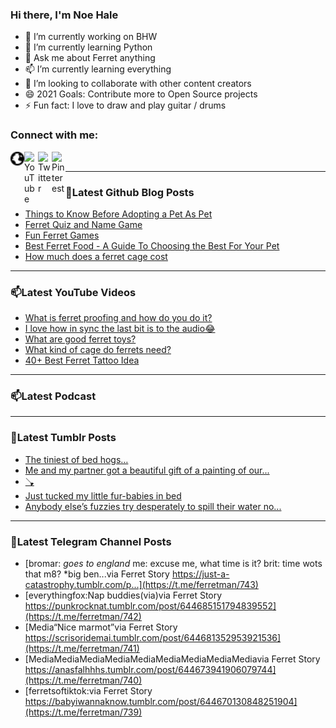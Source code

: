 ### Hi there, I'm Noe Hale

- 🔭 I’m currently working on BHW
- 🌱 I’m currently learning Python
- 💬 Ask me about Ferret anything
- 📫 I’m currently learning everything
- 🔭 I’m looking to collaborate with other content creators
- 😄 2021 Goals: Contribute more to Open Source projects
- ⚡ Fun fact: I love to draw and play guitar / drums

### Connect with me:

[<img align="left" alt="ferretvoice.com" width="22px" src="https://raw.githubusercontent.com/iconic/open-iconic/master/svg/globe.svg" />](https://ferretvoice.com)
[<img align="left" alt="YouTube" width="22px" src="https://cdn.jsdelivr.net/npm/simple-icons@v3/icons/youtube.svg" />](https://www.youtube.com/channel/UCk665XTfaMLVwFVWUmgnDiw)
[<img align="left" alt="Twitter" width="22px" src="https://cdn.jsdelivr.net/npm/simple-icons@v3/icons/twitter.svg" />](https://twitter.com/voiceferret)
[<img align="left" alt="Pinterest" width="22px" src="https://cdn.jsdelivr.net/npm/simple-icons@v3/icons/pinterest.svg" />](https://www.pinterest.com/voiceferret/)

<br />

---
### 🔭Latest Github Blog Posts
<!-- GITHUB:START -->
- [Things to Know Before Adopting a Pet As Pet](http://noehale.github.io/things-to-know-before-adopting-a-pet-as-pet/)
- [Ferret Quiz and Name Game](http://noehale.github.io/ferret-quiz/)
- [Fun Ferret Games](http://noehale.github.io/fun-ferret-games/)
- [Best Ferret Food - A Guide To Choosing the Best For Your Pet](http://noehale.github.io/best-ferret-food/)
- [How much does a ferret cage cost](http://noehale.github.io/how-much-does-a-ferret-cage-cost/)
<!-- GITHUB:END -->
---
### 📫Latest YouTube Videos

<!-- YOUTUBE:START -->
- [What is ferret proofing and how do you do it?](https://www.youtube.com/watch?v=81Syh_DJBQQ)
- [I love how in sync the last bit is to the audio😂](https://www.youtube.com/watch?v=WHBeGHwSlGY)
- [What are good ferret toys?](https://www.youtube.com/watch?v=tPxRilBzc0s)
- [What kind of cage do ferrets need?](https://www.youtube.com/watch?v=xzz6hC3sR5A)
- [40+ Best Ferret Tattoo Idea](https://www.youtube.com/watch?v=KIKqduR6Xcs)
<!-- YOUTUBE:END -->

---
### 📫Latest Podcast

<!-- PODCAST:START -->
<!-- PODCAST:END -->
---
### 📝Latest Tumblr Posts

<!-- TUMBLR:START -->
- [The tiniest of bed hogs…](https://come-forth-into-the-light.tumblr.com/post/644722899488587776)
- [Me and my partner got a beautiful gift of a painting of our...](https://come-forth-into-the-light.tumblr.com/post/644677583732080640)
- [🪠](https://come-forth-into-the-light.tumblr.com/post/644654974217895936)
- [Just tucked my little fur-babies in bed](https://come-forth-into-the-light.tumblr.com/post/644632337669341184)
- [Anybody else’s fuzzies try desperately to spill their water no...](https://come-forth-into-the-light.tumblr.com/post/644586978246033408)
<!-- TUMBLR:END -->
---
### 📝Latest Telegram Channel Posts

<!-- TELEGRAM:START -->
- [bromar: *goes to england* me: excuse me, what time is it? brit: time wots that m8? *big ben...via Ferret Story https://just-a-catastrophy.tumblr.com/p...](https://t.me/ferretman/743)
- [everythingfox:Nap buddies(via)via Ferret Story https://punkrocknat.tumblr.com/post/644685151794839552](https://t.me/ferretman/742)
- [Media“Nice marmot”via Ferret Story https://scrisoridemai.tumblr.com/post/644681352953921536](https://t.me/ferretman/741)
- [MediaMediaMediaMediaMediaMediaMediaMediaMediavia Ferret Story https://anasfalhhhs.tumblr.com/post/644673941906079744](https://t.me/ferretman/740)
- [ferretsoftiktok:via Ferret Story https://babyiwannaknow.tumblr.com/post/644670130848251904](https://t.me/ferretman/739)
<!-- TELEGRAM:END -->
